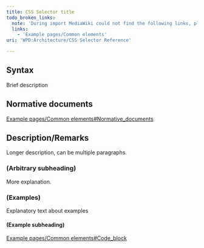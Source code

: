 ```yaml
---
title: CSS Selector title
todo_broken_links:
  note: 'During import MediaWiki could not find the following links, please fix and adjust this list.'
  links:
    - 'Example pages/Common elements'
uri: 'WPD:Architecture/CSS Selector Reference'

---
```

## Syntax

Brief description

## Normative documents

[Example pages/Common elements\#Normative\_documents](/w/index.php?title=Example_pages/Common_elements&action=edit&redlink=1)

## Description/Remarks

Longer description, can be multiple paragraphs.

### (Arbitrary subheading)

More explanation.

### (Examples)

Explanatory text about examples

#### (Example subheading)

[Example pages/Common elements\#Code\_block](/w/index.php?title=Example_pages/Common_elements&action=edit&redlink=1)
